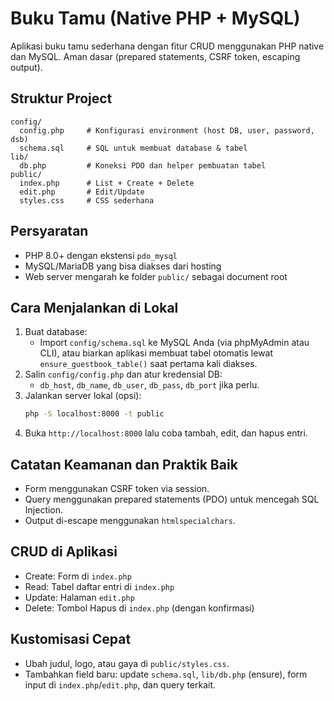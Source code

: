 # Buku Tamu (Native PHP + MySQL)

Aplikasi buku tamu sederhana dengan fitur CRUD menggunakan PHP native dan MySQL. Aman dasar (prepared statements, CSRF token, escaping output).

## Struktur Project
```
config/
  config.php     # Konfigurasi environment (host DB, user, password, dsb)
  schema.sql     # SQL untuk membuat database & tabel
lib/
  db.php         # Koneksi PDO dan helper pembuatan tabel
public/
  index.php      # List + Create + Delete
  edit.php       # Edit/Update
  styles.css     # CSS sederhana
```

## Persyaratan
- PHP 8.0+ dengan ekstensi `pdo_mysql`
- MySQL/MariaDB yang bisa diakses dari hosting
- Web server mengarah ke folder `public/` sebagai document root

## Cara Menjalankan di Lokal
1. Buat database:
   - Import `config/schema.sql` ke MySQL Anda (via phpMyAdmin atau CLI), atau biarkan aplikasi membuat tabel otomatis lewat `ensure_guestbook_table()` saat pertama kali diakses.
2. Salin `config/config.php` dan atur kredensial DB:
   - `db_host`, `db_name`, `db_user`, `db_pass`, `db_port` jika perlu.
3. Jalankan server lokal (opsi):
   ```bash
   php -S localhost:8000 -t public
   ```
4. Buka `http://localhost:8000` lalu coba tambah, edit, dan hapus entri.

## Catatan Keamanan dan Praktik Baik
- Form menggunakan CSRF token via session.
- Query menggunakan prepared statements (PDO) untuk mencegah SQL Injection.
- Output di-escape menggunakan `htmlspecialchars`.

## CRUD di Aplikasi
- Create: Form di `index.php`
- Read: Tabel daftar entri di `index.php`
- Update: Halaman `edit.php`
- Delete: Tombol Hapus di `index.php` (dengan konfirmasi)

## Kustomisasi Cepat
- Ubah judul, logo, atau gaya di `public/styles.css`.
- Tambahkan field baru: update `schema.sql`, `lib/db.php` (ensure), form input di `index.php`/`edit.php`, dan query terkait.
